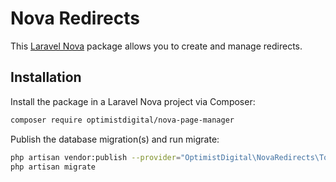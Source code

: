 # Nova Redirects

This [Laravel Nova](https://nova.laravel.com) package allows you to create and manage redirects.

## Installation

Install the package in a Laravel Nova project via Composer:

```bash
composer require optimistdigital/nova-page-manager
```

Publish the database migration(s) and run migrate:

```bash
php artisan vendor:publish --provider="OptimistDigital\NovaRedirects\ToolServiceProvider" --tag="migrations"
php artisan migrate
```
